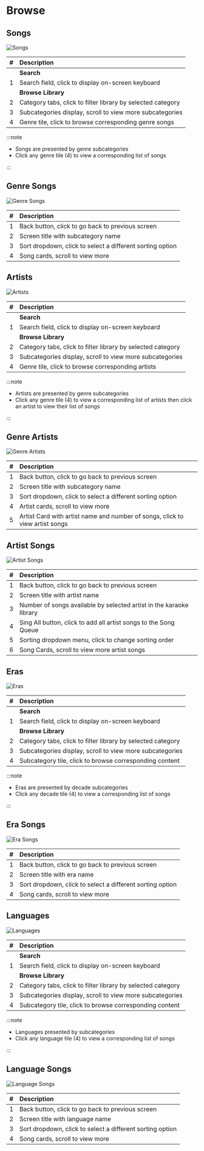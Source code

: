 # Browse

## Songs

![Songs](img/browseSongs.png)

|   # | Description                                                 |
| --: | :---------------------------------------------------------- |
|     | **Search**                                                  |
|   1 | Search field, click to display on-screen keyboard           |
|     | **Browse Library**                                          |
|   2 | Category tabs, click to filter library by selected category |
|   3 | Subcategories display, scroll to view more subcategories    |
|   4 | Genre tile, click to browse corresponding genre songs       |

:::note

- Songs are presented by genre subcategories
- Click any genre tile (4) to view a corresponding list of songs

:::

## Genre Songs

![Genre Songs](img/genreSongs.png)

|   # | Description                                               |
| --: | :-------------------------------------------------------- |
|   1 | Back button, click to go back to previous screen          |
|   2 | Screen title with subcategory name                        |
|   3 | Sort dropdown, click to select a different sorting option |
|   4 | Song cards, scroll to view more                           |

## Artists

![Artists](img/browseArtists.png)

|   # | Description                                                 |
| --: | :---------------------------------------------------------- |
|     | **Search**                                                  |
|   1 | Search field, click to display on-screen keyboard           |
|     | **Browse Library**                                          |
|   2 | Category tabs, click to filter library by selected category |
|   3 | Subcategories display, scroll to view more subcategories    |
|   4 | Genre tile, click to browse corresponding artists           |

:::note

- Artists are presented by genre subcategories
- Click any genre tile (4) to view a corresponding list of artists then click an artist to view their list of songs

:::

## Genre Artists

![Genre Artists](img/genreArtists.png)

|   # | Description                                                                  |
| --: | :--------------------------------------------------------------------------- |
|   1 | Back button, click to go back to previous screen                             |
|   2 | Screen title with subcategory name                                           |
|   3 | Sort dropdown, click to select a different sorting option                    |
|   4 | Artist cards, scroll to view more                                            |
|   5 | Artist Card with artist name and number of songs, click to view artist songs |

## Artist Songs

![Artist Songs](img/browseArtistSongs.png)

|   # | Description                                                         |
| --: | :------------------------------------------------------------------ |
|   1 | Back button, click to go back to previous screen                    |
|   2 | Screen title with artist name                                       |
|   3 | Number of songs available by selected artist in the karaoke library |
|   4 | Sing All button, click to add all artist songs to the Song Queue    |
|   5 | Sorting dropdown menu, click to change sorting order                |
|   6 | Song Cards, scroll to view more artist songs                        |

## Eras

![Eras](img/browseEras.png)

|   # | Description                                                 |
| --: | :---------------------------------------------------------- |
|     | **Search**                                                  |
|   1 | Search field, click to display on-screen keyboard           |
|     | **Browse Library**                                          |
|   2 | Category tabs, click to filter library by selected category |
|   3 | Subcategories display, scroll to view more subcategories    |
|   4 | Subcategory tile, click to browse corresponding content     |

:::note

- Eras are presented by decade subcategories
- Click any decade tile (4) to view a corresponding list of songs

:::

## Era Songs

![Era Songs](img/eraSongs.png)

|   # | Description                                               |
| --: | :-------------------------------------------------------- |
|   1 | Back button, click to go back to previous screen          |
|   2 | Screen title with era name                                |
|   3 | Sort dropdown, click to select a different sorting option |
|   4 | Song cards, scroll to view more                           |

## Languages

![Languages](img/browseLanguages.png)

|   # | Description                                                 |
| --: | :---------------------------------------------------------- |
|     | **Search**                                                  |
|   1 | Search field, click to display on-screen keyboard           |
|     | **Browse Library**                                          |
|   2 | Category tabs, click to filter library by selected category |
|   3 | Subcategories display, scroll to view more subcategories    |
|   4 | Subcategory tile, click to browse corresponding content     |

:::note

- Languages presented by subcategories
- Click any language tile (4) to view a corresponding list of songs

:::

## Language Songs

![Language Songs](img/languageSongs.png)

|   # | Description                                               |
| --: | :-------------------------------------------------------- |
|   1 | Back button, click to go back to previous screen          |
|   2 | Screen title with language name                           |
|   3 | Sort dropdown, click to select a different sorting option |
|   4 | Song cards, scroll to view more                           |
